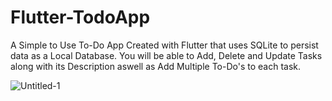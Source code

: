 # Flutter-TodoApp

A Simple to Use To-Do App Created with Flutter that uses SQLite to persist data as a Local Database. 
You will be able to Add, Delete and Update Tasks along with its Description aswell as Add Multiple To-Do's to each task.

![Untitled-1](https://user-images.githubusercontent.com/61409165/109837495-3eb00500-7c6b-11eb-9f43-6b23afc89d4d.png)

